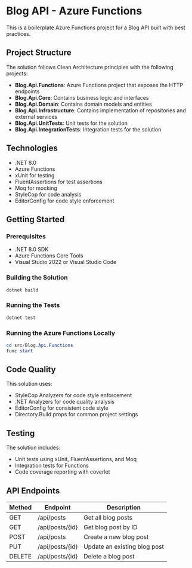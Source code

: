 # Blog API - Azure Functions

This is a boilerplate Azure Functions project for a Blog API built with best practices.

## Project Structure

The solution follows Clean Architecture principles with the following projects:

- **Blog.Api.Functions**: Azure Functions project that exposes the HTTP endpoints
- **Blog.Api.Core**: Contains business logic and interfaces
- **Blog.Api.Domain**: Contains domain models and entities
- **Blog.Api.Infrastructure**: Contains implementation of repositories and external services
- **Blog.Api.UnitTests**: Unit tests for the solution
- **Blog.Api.IntegrationTests**: Integration tests for the solution

## Technologies

- .NET 8.0
- Azure Functions
- xUnit for testing
- FluentAssertions for test assertions
- Moq for mocking
- StyleCop for code analysis
- EditorConfig for code style enforcement

## Getting Started

### Prerequisites

- .NET 8.0 SDK
- Azure Functions Core Tools
- Visual Studio 2022 or Visual Studio Code

### Building the Solution

```powershell
dotnet build
```

### Running the Tests

```powershell
dotnet test
```

### Running the Azure Functions Locally

```powershell
cd src/Blog.Api.Functions
func start
```

## Code Quality

This solution uses:

- StyleCop Analyzers for code style enforcement
- .NET Analyzers for code quality analysis
- EditorConfig for consistent code style
- Directory.Build.props for common project settings

## Testing

The solution includes:

- Unit tests using xUnit, FluentAssertions, and Moq
- Integration tests for Functions
- Code coverage reporting with coverlet

## API Endpoints

| Method | Endpoint      | Description                |
|--------|---------------|----------------------------|
| GET    | /api/posts    | Get all blog posts        |
| GET    | /api/posts/{id} | Get blog post by ID      |
| POST   | /api/posts    | Create a new blog post    |
| PUT    | /api/posts/{id} | Update an existing blog post |
| DELETE | /api/posts/{id} | Delete a blog post      |
